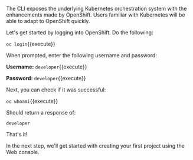 The CLI exposes the underlying Kubernetes orchestration system with the enhancements made by OpenShift. Users familiar with Kubernetes will be able to adapt to OpenShift quickly. 

Let's get started by logging into OpenShift. Do the following:

`oc login`{{execute}}

When prompted, enter the following username and password:

**Username:** ``developer``{{execute}}

**Password:** ``developer``{{execute}}

Next, you can check if it was successful:

`oc whoami`{{execute}}

Should return a response of:

``developer``

That's it!

In the next step, we'll get started with creating your first project using the Web console.
